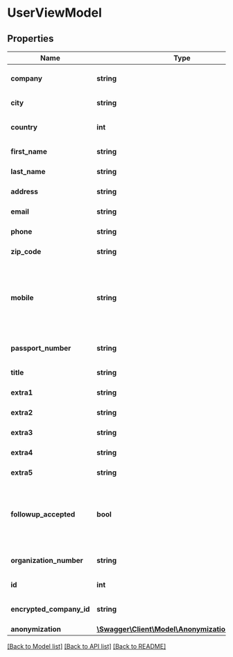 # UserViewModel

## Properties
Name | Type | Description | Notes
------------ | ------------- | ------------- | -------------
**company** | **string** | Gets or sets company name. | [optional] 
**city** | **string** | Gets or sets city. | [optional] 
**country** | **int** | Gets or sets country code (ISO-3166). | [optional] 
**first_name** | **string** | Gets or sets first name. | [optional] 
**last_name** | **string** | Gets or sets last name. | [optional] 
**address** | **string** | Gets or sets address. | [optional] 
**email** | **string** | Gets or sets email. | 
**phone** | **string** | Gets or sets phone number. | [optional] 
**zip_code** | **string** | Gets or sets zip code. | [optional] 
**mobile** | **string** | Gets or sets mobile number. Format : +countryPrefix mobileNumber. Example : +38 0936293030. | [optional] 
**passport_number** | **string** | Gets or sets passport number. | [optional] 
**title** | **string** | Gets or sets customer title. | [optional] 
**extra1** | **string** | Gets or sets extra info. | [optional] 
**extra2** | **string** | Gets or sets extra info. | [optional] 
**extra3** | **string** | Gets or sets extra info. | [optional] 
**extra4** | **string** | Gets or sets extra info. | [optional] 
**extra5** | **string** | Gets or sets extra info. | [optional] 
**followup_accepted** | **bool** | Gets or sets a value indicating whether followup accepted or not. | [optional] [default to false]
**organization_number** | **string** | Gets or sets organization number. | [optional] 
**id** | **int** | Gets or sets user Id. | [optional] 
**encrypted_company_id** | **string** | Gets or sets user encrypted company Id. | [optional] 
**anonymization** | [**\Swagger\Client\Model\AnonymizationViewModel**](AnonymizationViewModel.md) |  | [optional] 

[[Back to Model list]](../../README.md#documentation-for-models) [[Back to API list]](../../README.md#documentation-for-api-endpoints) [[Back to README]](../../README.md)

